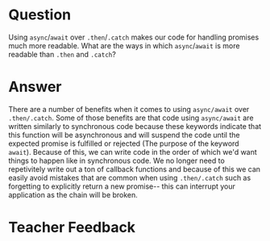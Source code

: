# Question
Using `async`/`await` over `.then`/`.catch` makes our code for handling promises much more readable. What are the ways in which `async`/`await` is more readable than `.then` and `.catch`?

# Answer
There are a number of benefits when it comes to using `async/await` over `.then/.catch`. Some of those benefits are that code using `async/await` are written similarly to synchronous code because these keywords indicate that this function will be asynchronous and will suspend the code until the expected promise is fulfilled or rejected (The purpose of the keyword `await`). Because of this, we can write code in the order of which we'd want things to happen like in synchronous code. We no longer need to repetivitely write out a ton of callback functions and because of this we can easily avoid mistakes that are common when using `.then/.catch` such as forgetting to explicitly return a new promise-- this can interrupt your application as the chain will be broken.


# Teacher Feedback